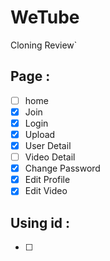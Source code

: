 # WeTube

Cloning Review`

## Page :

- [ ] home
- [x] Join
- [x] Login
- [x] Upload
- [x] User Detail
- [ ] Video Detail
- [x] Change Password
- [x] Edit Profile
- [x] Edit Video

## Using id :

- [ ]
